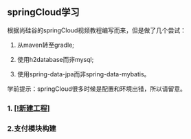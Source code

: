 ## springCloud学习

根据尚硅谷的springCloud视频教程编写而来，但是做了几个尝试：

1. 从maven转至gradle;

2. 使用h2database而非mysql;

3. 使用spring-data-jpa而非spring-data-mybatis。

学前提示：springCloud很多时候是配置和环境出错，所以请留意。

### 1. [[!新建工程]]( https://github.com/YuxingXie/springcloud/raw/master/1.新建工程.MD)  

### 2.支付模块构建